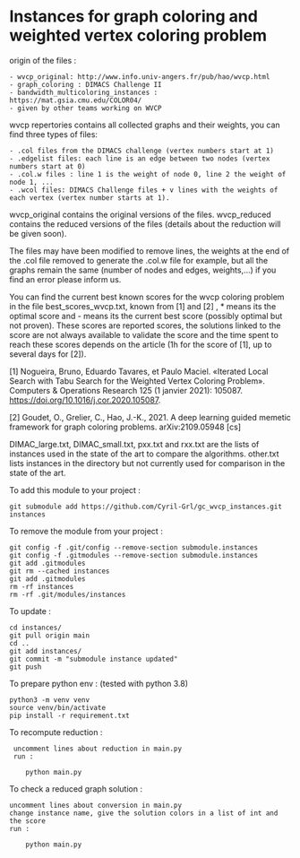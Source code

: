 # Instances for graph coloring and weighted vertex coloring problem

origin of the files :

    - wvcp_original: http://www.info.univ-angers.fr/pub/hao/wvcp.html
    - graph_coloring : DIMACS Challenge II
    - bandwidth_multicoloring_instances : https://mat.gsia.cmu.edu/COLOR04/
    - given by other teams working on WVCP

wvcp repertories contains all collected graphs and their weights, you can find three types of files:

    - .col files from the DIMACS challenge (vertex numbers start at 1)
    - .edgelist files: each line is an edge between two nodes (vertex numbers start at 0)
    - .col.w files : line 1 is the weight of node 0, line 2 the weight of node 1, ...
    - .wcol files: DIMACS Challenge files + v lines with the weights of each vertex (vertex number starts at 1).

wvcp_original contains the original versions of the files.
wvcp_reduced contains the reduced versions of the files (details about the reduction will be given soon).

The files may have been modified to remove lines, the weights at the end of the .col file removed to generate the .col.w file for example, but all the graphs remain the same (number of nodes and edges, weights,...) if you find an error please inform us.

You can find the current best known scores for the wvcp coloring problem in the file best_scores_wvcp.txt, known from [1] and [2] , \* means its the optimal score and - means its the current best score (possibly optimal but not proven). These scores are reported scores, the solutions linked to the score are not always available to validate the score and the time spent to reach these scores depends on the article (1h for the score of [1], up to several days for [2]).

[1] Nogueira, Bruno, Eduardo Tavares, et Paulo Maciel. «Iterated Local Search with Tabu Search for the Weighted Vertex Coloring Problem». Computers & Operations Research 125 (1 janvier 2021): 105087. https://doi.org/10.1016/j.cor.2020.105087.

[2] Goudet, O., Grelier, C., Hao, J.-K., 2021. A deep learning guided memetic framework for graph coloring problems. arXiv:2109.05948 [cs]

DIMAC_large.txt, DIMAC_small.txt, pxx.txt and rxx.txt are the lists of instances used in the state of the art to compare the algorithms. other.txt lists instances in the directory but not currently used for comparison in the state of the art.

To add this module to your project :

    git submodule add https://github.com/Cyril-Grl/gc_wvcp_instances.git instances

To remove the module from your project :

    git config -f .git/config --remove-section submodule.instances
    git config -f .gitmodules --remove-section submodule.instances
    git add .gitmodules
    git rm --cached instances
    git add .gitmodules
    rm -rf instances
    rm -rf .git/modules/instances

To update :

    cd instances/
    git pull origin main
    cd ..
    git add instances/
    git commit -m "submodule instance updated"
    git push

To prepare python env : (tested with python 3.8)

    python3 -m venv venv
    source venv/bin/activate
    pip install -r requirement.txt

To recompute reduction :

     uncomment lines about reduction in main.py
     run :

    	python main.py

To check a reduced graph solution :

    uncomment lines about conversion in main.py
    change instance name, give the solution colors in a list of int and the score
    run :

    	python main.py
